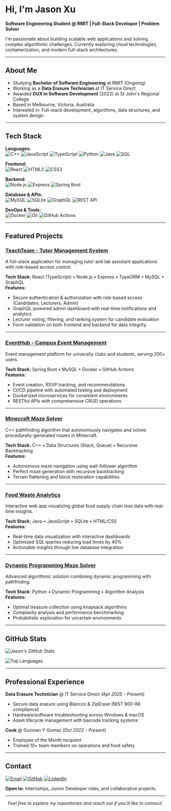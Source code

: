 # Hi, I'm Jason Xu

**Software Engineering Student @ RMIT | Full-Stack Developer | Problem Solver**

I'm passionate about building scalable web applications and solving complex algorithmic challenges. Currently exploring cloud technologies, containerization, and modern full-stack architectures.

---

## About Me

- Studying **Bachelor of Software Engineering** at RMIT (Ongoing)
- Working as a **Data Erasure Technician** at IT Service Direct
- Awarded **DUX in Software Development** (2022) at St John's Regional College
- Based in Melbourne, Victoria, Australia
- Interested in: Full-stack development, algorithms, data structures, and system design

---

## Tech Stack

**Languages:**  
![C++](https://img.shields.io/badge/C++-00599C?style=flat&logo=cplusplus&logoColor=white)
![JavaScript](https://img.shields.io/badge/JavaScript-F7DF1E?style=flat&logo=javascript&logoColor=black)
![TypeScript](https://img.shields.io/badge/TypeScript-3178C6?style=flat&logo=typescript&logoColor=white)
![Python](https://img.shields.io/badge/Python-3776AB?style=flat&logo=python&logoColor=white)
![Java](https://img.shields.io/badge/Java-ED8B00?style=flat&logo=openjdk&logoColor=white)
![SQL](https://img.shields.io/badge/SQL-4479A1?style=flat&logo=mysql&logoColor=white)

**Frontend:**  
![React](https://img.shields.io/badge/React-61DAFB?style=flat&logo=react&logoColor=black)
![HTML5](https://img.shields.io/badge/HTML5-E34F26?style=flat&logo=html5&logoColor=white)
![CSS3](https://img.shields.io/badge/CSS3-1572B6?style=flat&logo=css3&logoColor=white)

**Backend:**  
![Node.js](https://img.shields.io/badge/Node.js-339933?style=flat&logo=nodedotjs&logoColor=white)
![Express](https://img.shields.io/badge/Express-000000?style=flat&logo=express&logoColor=white)
![Spring Boot](https://img.shields.io/badge/Spring_Boot-6DB33F?style=flat&logo=springboot&logoColor=white)

**Database & APIs:**  
![MySQL](https://img.shields.io/badge/MySQL-4479A1?style=flat&logo=mysql&logoColor=white)
![SQLite](https://img.shields.io/badge/SQLite-003B57?style=flat&logo=sqlite&logoColor=white)
![GraphQL](https://img.shields.io/badge/GraphQL-E10098?style=flat&logo=graphql&logoColor=white)
![REST API](https://img.shields.io/badge/REST_API-009688?style=flat&logo=fastapi&logoColor=white)

**DevOps & Tools:**  
![Docker](https://img.shields.io/badge/Docker-2496ED?style=flat&logo=docker&logoColor=white)
![Git](https://img.shields.io/badge/Git-F05032?style=flat&logo=git&logoColor=white)
![GitHub Actions](https://img.shields.io/badge/GitHub_Actions-2088FF?style=flat&logo=githubactions&logoColor=white)

---

## Featured Projects

### [TeachTeam - Tutor Management System](https://github.com/Jason12322/TeachTeam-Tutor-Management-App)
A full-stack application for managing tutor and lab assistant applications with role-based access control.

**Tech Stack:** React (TypeScript) • Node.js • Express • TypeORM • MySQL • GraphQL  
**Features:**
- Secure authentication & authorization with role-based access (Candidates, Lecturers, Admin)
- GraphQL-powered admin dashboard with real-time notifications and analytics
- Lecturer voting, filtering, and ranking system for candidate evaluation
- Form validation on both frontend and backend for data integrity

---

### [EventHub - Campus Event Management](https://github.com/Jason12322/EventHub-Campus-Event-Management-System)
Event management platform for university clubs and students, serving 200+ users.

**Tech Stack:** Spring Boot • MySQL • Docker • GitHub Actions  
**Features:**
- Event creation, RSVP tracking, and recommendations
- CI/CD pipeline with automated testing and deployment
- Dockerized microservices for consistent environments
- RESTful APIs with comprehensive CRUD operations

---

### [Minecraft Maze Solver](https://github.com/Jason12322/Minecraft-MazeRunner-C-Maze-Generation-Solver)
C++ pathfinding algorithm that autonomously navigates and solves procedurally-generated mazes in Minecraft.

**Tech Stack:** C++ • Data Structures (Stack, Queue) • Recursive Backtracking  
**Features:**
- Autonomous maze navigation using wall-follower algorithm
- Perfect maze generation with recursive backtracking
- Terrain flattening and block restoration capabilities

---

### [Food Waste Analytics](https://github.com/Jason12322/Food-Waste-Analytics-Global-Food-Loss-Data-Visualization)
Interactive web app visualizing global food supply chain loss data with real-time insights.

**Tech Stack:** Java • JavaScript • SQLite • HTML/CSS  
**Features:**
- Real-time data visualization with interactive dashboards
- Optimized SQL queries reducing load times by 40%
- Actionable insights through live database integration

---

### [Dynamic Programming Maze Solver](https://github.com/Jason12322/Knapsack-Maze-Challenge-Dynamic-Programming)
Advanced algorithmic solution combining dynamic programming with pathfinding.

**Tech Stack:** Python • Dynamic Programming • Algorithm Analysis  
**Features:**
- Optimal treasure collection using knapsack algorithms
- Complexity analysis and performance benchmarking
- Probabilistic exploration for uncertain environments

---

## GitHub Stats

![Jason's GitHub Stats](https://github-readme-stats.vercel.app/api?username=Jason12322&show_icons=true&theme=tokyonight&hide_border=true)

![Top Languages](https://github-readme-stats.vercel.app/api/top-langs/?username=Jason12322&layout=compact&theme=tokyonight&hide_border=true)

---

## Professional Experience

**Data Erasure Technician** @ IT Service Direct *(Apr 2025 - Present)*
- Secure data erasure using Blancco & ZipErase (NIST 800-88 compliance)
- Hardware/software troubleshooting across Windows & macOS
- Asset lifecycle management with barcode tracking systems

**Cook** @ Guzman Y Gomez *(Oct 2022 - Present)*
- Employee of the Month recipient
- Trained 10+ team members on operations and food safety

---

## Contact

[![Email](https://img.shields.io/badge/Email-D14836?style=flat&logo=gmail&logoColor=white)](mailto:Jason.x220306@gmail.com)
[![GitHub](https://img.shields.io/badge/GitHub-181717?style=flat&logo=github&logoColor=white)](https://github.com/Jason12322)
[![LinkedIn](https://img.shields.io/badge/LinkedIn-0A66C2?style=flat&logo=linkedin&logoColor=white)](https://www.linkedin.com/in/jsn-x-63962430a/)

**Open to:** Internships, Junior Developer roles, and collaborative projects.

---

<div align="center">
  <i>Feel free to explore my repositories and reach out if you'd like to connect.</i>
</div>
